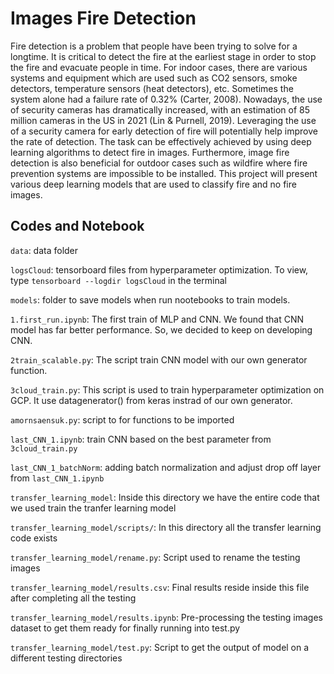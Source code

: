 # Images Fire Detection


Fire detection is a problem that people have been trying to solve for a longtime. It is critical to detect the fire at the earliest stage in order to stop the fire and evacuate people in time. For indoor cases, there are various systems and equipment which are used such as CO2 sensors, smoke detectors, temperature sensors (heat detectors), etc. Sometimes the system alone had a failure rate of 0.32% (Carter, 2008). Nowadays, the use of security cameras has dramatically increased, with an estimation of 85 million cameras in the US in 2021 (Lin & Purnell, 2019). Leveraging the use of a security camera for early detection of fire will potentially help improve the rate of detection. The task can be effectively achieved by using deep learning algorithms to detect fire in images. Furthermore, image fire detection is also beneficial for outdoor cases such as wildfire where fire prevention systems are impossible to be installed. This project will present various deep learning models that are used to classify fire and no fire images.


## Codes and Notebook
`data`: data folder

`logsCloud`: tensorboard files from hyperparameter optimization. To view, type `tensorboard --logdir logsCloud` in the terminal

`models`: folder to save models when run nootebooks to train models.

`1.first_run.ipynb`: The first train of MLP and CNN. We found that CNN model has far better performance. So, we decided to keep on developing CNN.

`2train_scalable.py`: The script train CNN model with our own generator function.

`3cloud_train.py`: This script is used to train hyperparameter optimization on GCP. It use datagenerator() from keras instrad of our own generator.

`amornsaensuk.py`: script to for functions to be imported

`last_CNN_1.ipynb`: train CNN based on the best parameter from `3cloud_train.py`

`last_CNN_1_batchNorm`: adding batch normalization and adjust drop off layer from `last_CNN_1.ipynb`


`transfer_learning_model`: Inside this directory we have the entire code that we used train the tranfer learning model

`transfer_learning_model/scripts/`: In this directory all the transfer learning code exists

`transfer_learning_model/rename.py`: Script used to rename the testing images

`transfer_learning_model/results.csv`: Final results reside inside this file after completing all the testing

`transfer_learning_model/results.ipynb`: Pre-processing the testing images dataset to get them ready for finally running into test.py

`transfer_learning_model/test.py`: Script to get the output of model on a different testing directories
